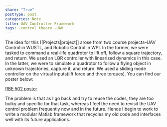 ```yaml
---
share: "True"
postType: post
categories: Note
title: UAV Controller Framework
tags: -control_theory -UAV
---
```



The idea for this [[Projects|project]] arose from two course projects–UAV Control in WUSTL, and Robotic Control in WPI. In the former, we were tasked to command a real-life quadrotor to lift off, follow a square trajectory, and return. We used an LQR controller with linearized dynamics in this case. In the latter, we were to simulate a quadrotor to follow a flying object in unknown trajectories, capture it, and return. We used a sliding mode controller on the virtual inputs(lift force and three torques). You can find our poster below:

[RBE 502 poster](https://drive.google.com/file/d/1BArOFkfy4LThffX5R8g4vH1r56HNiZ5e/view?usp=drive_link)

The problem is that as I go back and try to reuse the codes, they are too bulky and specific for that task, whereas I feel the need to revisit the UAV control problem frequently now and in the future. Hence I begin to work to write a modular Matlab framework that recycles my old code and interfaces well with its future applications.